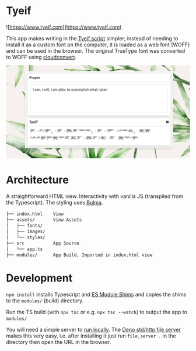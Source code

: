 # Tyeif

![https://www.tyeif.com](https://www.tyeif.com)

This app makes writing in the [Tyeif script](https://www.himalayanacademy.com/readlearn/fonts/) simpler; instead of needing to install it as a custom font on the computer, it is loaded as a web font (WOFF) and can be used in the browser. The original TrueType font was converted to WOFF using [cloudconvert](https://cloudconvert.com/).

![](./tyeif.png)

# Architecture

A straightforward HTML view. Interactivity with vanilla JS (transpiled from the Typescript). The styling uses [Bulma](https://bulma.io/).

```
├── index.html    View
├── assets/       View Assets
│   ├── fonts/
│   ├── images/
│   └── styles/
├── src           App Source
│   └── app.ts
├── modules/      App Build, Imported in index.html view
```

# Development

`npm install` installs Typescript and [ES Module Shims](https://github.com/guybedford/es-module-shims) and copies the shims to the `modules/` (build) directory.

Run the TS build (with `npx tsc` or e.g. `npx tsc --watch`) to output the app to `modules/`

You will need a simple server to [run locally](https://threejs.org/docs/index.html#manual/en/introduction/How-to-run-things-locally). The [Deno std/http file server](https://deno.land/manual@v1.28.0/examples/file_server#using-the-stdhttp-file-server) makes this very easy, i.e. after installing it just run `file_server .` in the directory then open the URL in the browser.
